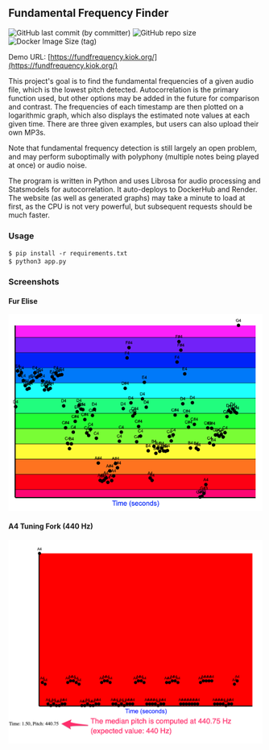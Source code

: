## Fundamental Frequency Finder 

![GitHub last commit (by committer)](https://img.shields.io/github/last-commit/pseudonam-gc/fundamental-frequency)
![GitHub repo size](https://img.shields.io/github/repo-size/pseudonam-gc/Fundamental-Frequency)
![Docker Image Size (tag)](https://img.shields.io/docker/image-size/pseudonam/audi/latest)

Demo URL: [https://fundfrequency.kiok.org/](https://fundfrequency.kiok.org/)

This project's goal is to find the fundamental frequencies of a given audio file, which is the lowest pitch detected. Autocorrelation is the primary function used, but other options may be added in the future for comparison and contrast. The frequencies of each timestamp are then plotted on a logarithmic graph, which also displays the estimated note values at each given time. There are three given examples, but users can also upload their own MP3s. 

Note that fundamental frequency detection is still largely an open problem, and may perform suboptimally with polyphony (multiple notes being played at once) or audio noise.

The program is written in Python and uses Librosa for audio processing and Statsmodels for autocorrelation. It auto-deploys to DockerHub and Render. The website (as well as generated graphs) may take a minute to load at first, as the CPU is not very powerful, but subsequent requests should be much faster.

### Usage 

```
$ pip install -r requirements.txt
$ python3 app.py
```

### Screenshots

#### Fur Elise

![Fur Elise](docs/images/fur_elise.png)

#### A4 Tuning Fork (440 Hz)

![A4](docs/images/a4.png)